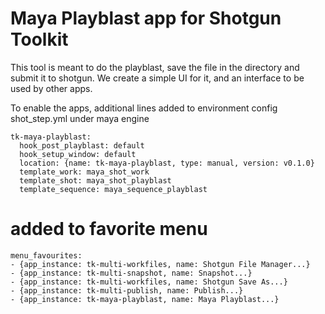 Maya Playblast app for Shotgun Toolkit
======================================

This tool is meant to do the playblast, save the file in the directory and submit it to shotgun. We create a simple UI for it, and an interface to be used by other apps.

To enable the apps, additional lines added to environment config shot_step.yml under maya engine

    tk-maya-playblast:
      hook_post_playblast: default
      hook_setup_window: default
      location: {name: tk-maya-playblast, type: manual, version: v0.1.0}
      template_work: maya_shot_work
      template_shot: maya_shot_playblast
      template_sequence: maya_sequence_playblast

# added to favorite menu
    menu_favourites:
    - {app_instance: tk-multi-workfiles, name: Shotgun File Manager...}
    - {app_instance: tk-multi-snapshot, name: Snapshot...}
    - {app_instance: tk-multi-workfiles, name: Shotgun Save As...}
    - {app_instance: tk-multi-publish, name: Publish...}
    - {app_instance: tk-maya-playblast, name: Maya Playblast...}
